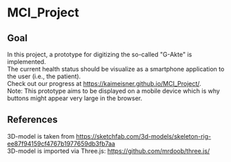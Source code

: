 # MCI_Project

## Goal
In this project, a prototype for digitizing the so-called "G-Akte" is implemented.\
The current health status should be visualize as a smartphone application to the user (i.e., the patient).\
Check out our progress at https://kaimeisner.github.io/MCI_Project/. \
Note: This prototype aims to be displayed on a mobile device which is why buttons might appear very large in the browser. 

## References
3D-model is taken from https://sketchfab.com/3d-models/skeleton-rig-ee87f94159cf4767b1977659db3fb7aa \
3D-model is imported via Three.js: https://github.com/mrdoob/three.js/

